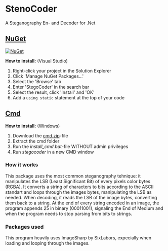 # StenoCoder
A Steganography En- and Decoder for .Net

## [NuGet]()

[![NuGet](https://img.shields.io/nuget/dt/StegoCoder.svg?style=flat&label=StegoCoder&logo=nuget&color=#6A994E)](https://www.nuget.org/packages/StegoCoder/)

__How to install:__ (Visual Studio) 
1. Right-click your project in the Solution Explorer
2. Click 'Manage NuGet Packages...'
3. Select the 'Browse' tab
4. Enter 'StegoCoder' in the search bar
5. Select the result, click 'Install' and 'OK'
6. Add a `using static` statement at the top of your code


## [Cmd](https://github.com/1TheCrazy/StegoCoder/blob/main/CMD/cmd.zip)
__How to install:__ (Windows)
1. Download the [cmd.zip](https://github.com/1TheCrazy/StegoCoder/blob/main/CMD/cmd.zip)-file
2. Extract the cmd folder
3. Run the *install_cmd.bat*-file WITHOUT admin privileges
4. Run *stegocoder* in a new CMD window

### How it works
This package uses the most common steganography tehnique: it manipulates the LSB (Least Significant Bit) of every pixels color bytes (RGBA). It converts a string of characters to bits according to the ASCII standart and loops through the images bytes, manipulating the LSB as needed.
When decoding, it reads the LSB of the image bytes, converting them back to a string.
At the end of every string encoded in an image, the program appends 25 in binary (00011001), signaling the End of Medium and when the program needs to stop parsing from bits to strings.

### Packages used
This program heavily uses ImageSharp by SixLabors, expecially when loading and looping through the images.
